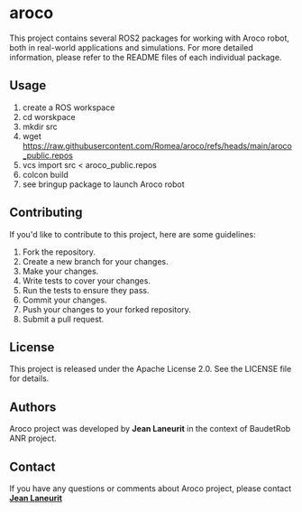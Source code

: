 # aroco #

This project contains several ROS2 packages for working with Aroco robot, both in real-world applications and simulations. For more detailed information, please refer to the README files of each individual package.

## **Usage**

1. create a ROS workspace
2. cd worskpace
3. mkdir src
4. wget https://raw.githubusercontent.com/Romea/aroco/refs/heads/main/aroco_public.repos
5. vcs import src < aroco_public.repos
6. colcon build
7. see bringup package to launch Aroco robot

## **Contributing**

If you'd like to contribute to this project, here are some guidelines:

1. Fork the repository.
2. Create a new branch for your changes.
3. Make your changes.
4. Write tests to cover your changes.
5. Run the tests to ensure they pass.
6. Commit your changes.
7. Push your changes to your forked repository.
8. Submit a pull request.

## **License**

This project is released under the Apache License 2.0. See the LICENSE file for details.

## **Authors**

 Aroco project was developed by **Jean Laneurit** in the context of BaudetRob ANR project.

## **Contact**

If you have any questions or comments about Aroco project, please contact **[Jean Laneurit](mailto:jean.laneurit@inrae.fr)** 